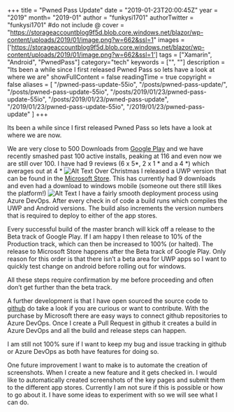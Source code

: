 +++
title = "Pwned Pass Update"
date = "2019-01-23T20:00:45Z"
year = "2019"
month= "2019-01"
author = "funkysi1701"
authorTwitter = "funkysi1701" #do not include @
cover = "https://storageaccountblog9f5d.blob.core.windows.net/blazor/wp-content/uploads/2019/01/image.png?w=662&ssl=1"
images = ['https://storageaccountblog9f5d.blob.core.windows.net/blazor/wp-content/uploads/2019/01/image.png?w=662&ssl=1']
tags = ["Xamarin", "Android", "PwnedPass"]
category="tech"
keywords = ["", ""]
description = "Its been a while since I first released Pwned Pass so lets have a look at where we are"
showFullContent = false
readingTime = true
copyright = false
aliases = [
    "/pwned-pass-update-55io",
    "/posts/pwned-pass-update/",
    "/posts/pwned-pass-update-55io",
    "/posts/2019/01/23/pwned-pass-update-55io",
    "/posts/2019/01/23/pwned-pass-update",
    "/2019/01/23/pwned-pass-update-55io",
    "/2019/01/23/pwned-pass-update"
]
+++

Its been a while since I first released Pwned Pass so lets have a look at where we are now.

We are very close to 500 Downloads from [Google Play](https://play.google.com/store/apps/details?id=pwnedpasswords.pwnedpasswords) and we have recently smashed past 100 active installs, peaking at 116 and even now we are still over 100. I have had 9 reviews (6 x 5*, 2 x 1 * and a 4 *) which averages out at 4 *
![Alt Text](https://storageaccountblog9f5d.blob.core.windows.net/blazor/wp-content/uploads/2019/01/image.png?w=662&ssl=1)
Over Christmas I released a UWP version that can be found in the [Microsoft Store](https://www.microsoft.com/store/apps/9NM2WHNZTNLT). This has currently had 9 downloads and even had a download to windows mobile (someone out there still likes the platform!)
![Alt Text](https://storageaccountblog9f5d.blob.core.windows.net/blazor/wp-content/uploads/2019/01/image-1.png?w=662&ssl=1)
I have a fairly smooth deployment process using Azure DevOps. After every check in of code a build runs which compiles the UWP and Android versions. The build also increments the version numbers that is required to deploy to either of the app stores.

Every successful build of the master branch will kick off a release to the Beta track of Google Play. If I am happy I then release to 10% of the Production track, which can then be increased to 100% (or halted). The release to Microsoft Store happens after the Beta track of Google Play. Only reason for this order is that there isn’t a beta area for UWP apps so I want to quickly test change on android before rolling out for windows.

All these steps require confirmation by me before proceeding and often don’t get further than the beta track.

A further development is that I have open sourced the source code to [github]() do take a look if you are curious or want to contribute. With the purchase by Microsoft there are easy ways to connect github repositories to Azure DevOps. Once I create a Pull Request in github it creates a build in Azure DevOps and all the build and release steps can happen.

I am still not 100% sure if I want to keep my bug and issue tracking in github or Azure DevOps as both have features for doing so.

One future improvement I want to make is to automate the creation of screenshots. When I create a new feature and it gets checked in. I would like to automatically created screenshots of the key pages and submit them to the different app stores. Currently I am not sure if this is possible or how to go about it. I have some ideas to experiment with so we will see what I can do.